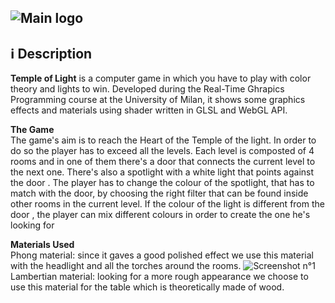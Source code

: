 ![Main logo](https://i.imgur.com/lZsKfI4.jpg)
----------
<i class="icon-info"></i> :information_source: **Description**
-------------
**Temple of Light** is a computer game in which you have to play with color theory and lights to win. Developed during the Real-Time Ghrapics Programming course at the University of Milan, it shows some graphics effects and materials using shader written in GLSL and WebGL API. 

**The Game**  
The game's aim is to reach the Heart of the Temple of the light. In order to do so the player has to exceed all the levels. Each level is composted of 4 rooms and in one of them there's a door that connects the current level to the next one. There's also a spotlight with a white light that points against the door . The player has to  change the colour of the spotlight, that has to match  with the door, by choosing the right filter that can be found inside other rooms in the current level. If the colour of the light is different from the door , the player can mix different colours in order to create the one he's looking for

**Materials Used**  
Phong material: since it gaves a good polished effect we use this material with the headlight and all the torches around the rooms.
![Screenshot n°1]()
Lambertian material: looking for a more rough appearance we choose to use this material for the table which is theoretically made of wood.
